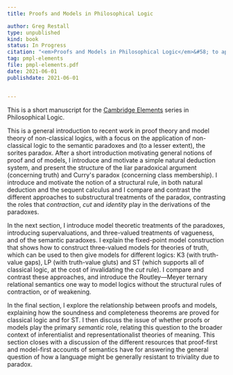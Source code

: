 ```yaml
---
title: Proofs and Models in Philosophical Logic

author: Greg Restall
type: unpublished
kind: book
status: In Progress
citation: "<em>Proofs and Models in Philosophical Logic</em>&#58; to appear in Cambridge Elements."
tag: pmpl-elements
file: pmpl-elements.pdf
date: 2021-06-01
publishdate: 2021-06-01


---
```

This is a short manuscript for the [Cambridge Elements](https://www.cambridge.org/core/what-we-publish/elements) series in Philosophical Logic. 

This is a general introduction to recent work in proof theory and model theory of non-classical logics, with a focus on the application of non-classical logic to the semantic paradoxes and (to a lesser extent), the sorites paradox. After a short introduction motivating general notions of proof and of models, I introduce and motivate a simple natural deduction system, and present the structure of the liar paradoxical argument (concerning truth) and Curry's paradox (concerning class membership). I introduce and motivate the notion of a structural rule, in both natural deduction and the sequent calculus and I compare and contrast the different approaches to substructural treatments of the paradox, contrasting the roles that *contraction*, *cut* and *identity* play in the derivations of the paradoxes. 

In the next section, I introduce model theoretic treatments of the paradoxes, introducing supervaluations, and three-valued treatments of vagueness, and of the semantic paradoxes. I explain the fixed-point model construction that shows how to construct three-valued models for theories of truth, which can be used to then give models for different logics: K3 (with truth-value gaps), LP (with truth-value gluts) and ST (which supports all of classical logic, at the cost of invalidating the *cut* rule). I compare and contrast these approaches, and introduce the Routley—Meyer ternary relational semantics one way to model logics without the structural rules of contraction, or of weakening. 

In the final section, I explore the relationship between proofs and models, explaining how the soundness and completeness theorems are proved for classical logic and for ST. I then discuss the issue of whether proofs or models play the primary *semantic* role, relating this question to the broader context of inferentialist and representationalist theories of meaning. This section closes with a discussion of the different resources that proof-first and model-first accounts of semantics have for answering the general question of how a language might be generally resistant to triviality due to paradox.  